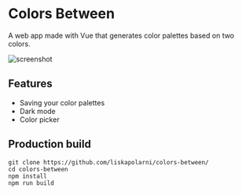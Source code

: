 # Colors Between
A web app made with Vue that generates color palettes based on two colors.

![screenshot](https://i.imgur.com/ZHuurnt.png)

## Features
- Saving your color palettes
- Dark mode
- Color picker

## Production build
```
git clone https://github.com/liskapolarni/colors-between/
cd colors-between
npm install
npm run build
```